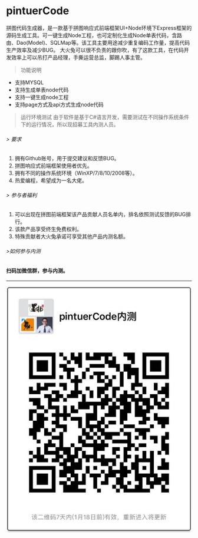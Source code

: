 # pintuerCode
拼图代码生成器，是一款基于拼图响应式前端框架UI+Node环境下Express框架的源码生成工具。可一键生成Node工程，也可定制化生成Node单表代码，含路由、Dao(Model)、SQLMap等。该工具主要用途减少重复编码工作量，提高代码生产效率及减少BUG。
大火兔可以很不负责的跟你吹，有了这款工具，在代码开发效率上可以吊打产品经理，手撕运营总监，脚踢人事主管。

> 功能说明
- 支持MYSQL
- 支持生成单表node代码
- 支持一键生成node工程
- 支持page方式及api方式生成node代码

> 运行环境测试
由于软件是基于C#语言开发，需要测试在不同操作系统条件下的运行情况，所以现招募工具内测人员。

###### > 要求
1. 拥有Github账号，用于提交建议和反馈BUG。
2. 拼图响应式前端框架使用者优先。
3. 拥有不同的操作系统环境（WinXP/7/8/10/2008等）。
4. 热爱编程，希望成为一名大佬。

###### > 参与者福利
1. 可以出现在拼图前端框架该产品贡献人员名单内，排名依照测试反馈的BUG排行。
2. 该款产品享受终生免费权利。
3. 特殊贡献者大火兔承诺可享受其他产品内测名额。

###### >如何参与内测

#### 扫码加微信群，参与内测。

---

![image](https://github.com/dahuotu/pintuerCode/blob/master/qrcode.jpg?raw=true)


